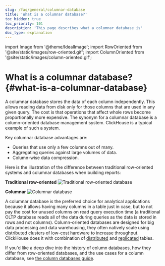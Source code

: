 ```yaml
---
slug: /faq/general/columnar-database
title: 'What is a columnar database?'
toc_hidden: true
toc_priority: 101
description: 'This page describes what a columnar database is'
doc_type: explanation
---
```


import Image from '@theme/IdealImage';
import RowOriented from '@site/static/images/row-oriented.gif';
import ColumnOriented from '@site/static/images/column-oriented.gif';

# What is a columnar database? {#what-is-a-columnar-database}

A columnar database stores the data of each column independently. This allows reading data from disk only for those columns that are used in any given query. The cost is that operations that affect whole rows become proportionally more expensive. The synonym for a columnar database is a column-oriented database management system. ClickHouse is a typical example of such a system.

Key columnar database advantages are:

- Queries that use only a few columns out of many.
- Aggregating queries against large volumes of data.
- Column-wise data compression.

Here is the illustration of the difference between traditional row-oriented systems and columnar databases when building reports:

**Traditional row-oriented**
<Image img={RowOriented} alt="Traditional row-oriented database" size="md" border />

**Columnar**
<Image img={ColumnOriented} alt="Columnar database" size="md" border />

A columnar database is the preferred choice for analytical applications because it allows having many columns in a table just in case, but to not pay the cost for unused columns on read query execution time (a traditional OLTP database reads all of the data during queries as the data is stored in rows and not columns). Column-oriented databases are designed for big data processing and data warehousing, they often natively scale using distributed clusters of low-cost hardware to increase throughput. ClickHouse does it with combination of [distributed](../../engines/table-engines/special/distributed.md) and [replicated](../../engines/table-engines/mergetree-family/replication.md) tables.

If you'd like a deep dive into the history of column databases, how they differ from row-oriented databases, and the use cases for a column database, see [the column databases guide](https://clickhouse.com/engineering-resources/what-is-columnar-database).
